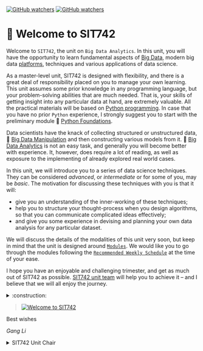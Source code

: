 [![GitHub watchers](https://img.shields.io/badge/tulip--lab-Pattern--Classification-brightgreen)](../README.md)
[![GitHub watchers](https://img.shields.io/badge/Module-Induction-orange)](README.md)

# :clap: Welcome to SIT742

Welcome to `SIT742`, the unit on `Big Data Analytics`. In this unit, you will have the opportunity to learn fundamental aspects of [Big Data](../M03-BigData/M03A-DataScience.md), modern big data [platforms](../M02-Python/M02A-Platforms.md), techniques and various applications of data science. 

As a master-level unit, SIT742 is designed with flexibility, and there is a great deal of responsibility placed on you to manage your own learning. This unit assumes some prior knowledge in any programming language, but your problem-solving abilities that are much needed. That is, your skills of getting insight into any particular data at hand, are extremely valuable. All the practical materials will be based on [Python programming](https://www.python.org/). In case that you have no prior `Python` experience, I strongly suggest you to start with the preliminary module :book: [Python Foundations](M02-Python/README.md).

Data scientists have the knack of collecting structured or unstructured data, :book: [Big Data Manipulation](../M04-DataManipulation/README.md) and then constructing various models from it. :book: [Big Data Analytics](M05-DataAnalytics/README.md) is not an easy task, and generally you will become better with experience. It, however, does require a lot of reading, as well as exposure to the implementing of already explored real world cases.

In this unit, we will introduce you to a series of data science techniques. They can be considered *advanced*, or *intermediate* or for some of you, may be *basic*. The motivation for discussing these techniques with you is that it will:

- give you an understanding of the inner-working of these techniques;
- help you to structure your thought-process when you design algorithms, so that you can communicate complicated ideas effectively;
- and give you some experience in devising and planning your own data analysis for any particular dataset.

We will discuss the details of the modalities of this unit very soon, but keep in mind that the unit is designed around [`Modules`](../README.md#Modules). We would like you to go through the modules following the [`Recommended Weekly Schedule`](../README.md#recommended-weekly-schedule) at the time of your ease.

I hope you have an enjoyable and challenging trimester, and get as much out of SIT742 as possible. [SIT742 unit team](M01B-Team.md) will help you to achieve it – and I believe that we will all enjoy the journey.

<details><summary>:construction:</summary>

![TTD](https://img.shields.io/badge/Things-To--Do-red) 
- Welcome Video (Zoom and DeakinAir)
</details>

>[![Welcome to SIT742](https://img.youtube.com/vi/LpPRhTDvVwE/0.jpg)](https://www.youtube.com/watch?v=LpPRhTDvVwE   "Welcome to SIT742")

Best wishes

*Gang Li*

<details>
<summary>SIT742 Unit Chair</summary>

- :phone: +61(3)92517434
- :postbox: gang.li@deakin.edu.au
- :link: https://www.deakin.edu.au/about-deakin/people/gang-li
</details>



